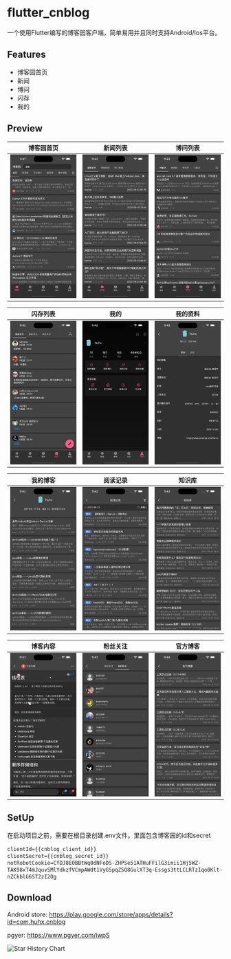 # flutter_cnblog

一个使用Flutter编写的博客园客户端，简单易用并且同时支持Android/Ios平台。

## Features

- 博客园首页
- 新闻
- 博问
- 闪存
- 我的

## Preview

| 博客园首页                   | 新闻列表                    | 博问列表                    |
|-------------------------|-------------------------|-------------------------|
| ![博客园首页](images/image_1.png) | ![新闻列表](images/image_2.png) | ![博问列表](images/image_3.png) |

| 闪存列表                    | 我的                      | 我的资料                    |
|-------------------------|-------------------------|-------------------------|
| ![闪存列表](images/image_4.png) | ![我的](images/image_5.png) | ![我的资料](images/image_7.png) |

| 我的博客                    | 阅读记录                    | 知识库                      |
|-------------------------|-------------------------|--------------------------|
| ![我的博客](images/image_8.png) | ![阅读记录](images/image_9.png) | ![知识库](images/image_10.png) |

| 博客内容                     | 粉丝关注                     | 官方博客                     |
|--------------------------|--------------------------|--------------------------|
| ![博客内容](images/image_11.png) | ![粉丝关注](images/image_12.png) | ![官方博客](images/image_13.png) |

## SetUp

在启动项目之前，需要在根目录创建.env文件。里面包含博客园的id和secret

```properties
clientId={{cnblog_client_id}}
clientSecret={{cnblog_secret_id}}
notRobotCookie=CfDJ8EOBBtWq0dNFoDS-ZHPSe51ATHuFFilG3imii1Hj5WZ-TAK98xT4mJquvSMlYdkzfVCmpAWdt1VyGSpqZ5Q8GulXT3q-Essgs3ttLCLRTzIqo0Klt-nZCkblG6ST2zI2Og
```

## Download

Android
store: <https://play.google.com/store/apps/details?id=com.huhx.cnblog>

pgyer: <https://www.pgyer.com/iwpS>


<picture>
  <source media="(prefers-color-scheme: dark)" srcset="https://api.star-history.com/svg?repos=huhx/flutter-cnblog&type=Date&theme=dark" />
  <source media="(prefers-color-scheme: light)" srcset="https://api.star-history.com/svg?repos=huhx/flutter-cnblog&type=Date" />
  <img alt="Star History Chart" src="https://api.star-history.com/svg?repos=huhx/flutter-cnblog&type=Date" />
</picture>
